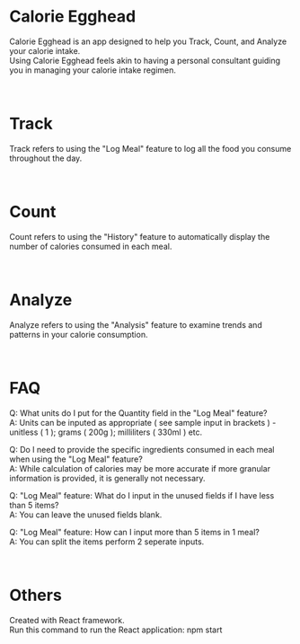 # Calorie Egghead
Calorie Egghead is an app designed to help you Track, Count, and Analyze your calorie intake.<br />
Using Calorie Egghead feels akin to having a personal consultant guiding you in managing your calorie intake regimen.

&nbsp;
# Track
Track refers to using the "Log Meal" feature to log all the food you consume throughout the day.

&nbsp;
# Count
Count refers to using the "History" feature to automatically display the number of calories consumed in each meal.

&nbsp;
# Analyze
Analyze refers to using the "Analysis" feature to examine trends and patterns in your calorie consumption.

&nbsp;
# FAQ
Q: What units do I put for the Quantity field in the "Log Meal" feature?<br />
A: Units can be inputed as appropriate ( see sample input in brackets ) - unitless ( 1 ); grams ( 200g ); milliliters ( 330ml ) etc.<br />

Q: Do I need to provide the specific ingredients consumed in each meal when using the "Log Meal" feature?<br />
A: While calculation of calories may be more accurate if more granular information is provided, it is generally not necessary.<br />

Q: "Log Meal" feature: What do I input in the unused fields if I have less than 5 items?<br />
A: You can leave the unused fields blank.<br />

Q: "Log Meal" feature: How can I input more than 5 items in 1 meal?<br />
A: You can split the items perform 2 seperate inputs.

&nbsp;
# Others
Created with React framework.<br />
Run this command to run the React application: npm start
